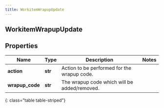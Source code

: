 ```yaml
---
title: WorkitemWrapupUpdate
---
```

## WorkitemWrapupUpdate

## Properties

|Name | Type | Description | Notes|
|------------ | ------------- | ------------- | -------------|
| **action** | **str** | Action to be performed for the wrapup code. | |
| **wrapup_code** | **str** | The wrapup code which will be added/removed. | |
{: class="table table-striped"}


